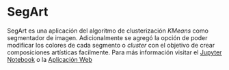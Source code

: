 # SegArt

SegArt es una aplicación del algoritmo de clusterización *KMeans* como segmentador de imagen. Adicionalmente se agregó la opción de poder modificar los colores de cada segmento o *cluster* con el objetivo de crear composiciones artísticas facilmente. Para más información visitar el [Jupyter Notebook]() o la [Aplicación Web](https://peaceful-beyond-41898.herokuapp.com/)
